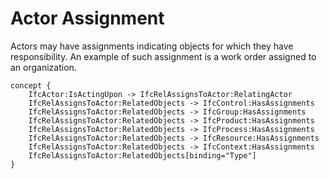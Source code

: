 Actor Assignment
================

Actors may have assignments indicating objects for which they have responsibility. An example of such assignment is a work order assigned to an organization.

```
concept {
    IfcActor:IsActingUpon -> IfcRelAssignsToActor:RelatingActor
    IfcRelAssignsToActor:RelatedObjects -> IfcControl:HasAssignments
    IfcRelAssignsToActor:RelatedObjects -> IfcGroup:HasAssignments
    IfcRelAssignsToActor:RelatedObjects -> IfcProduct:HasAssignments
    IfcRelAssignsToActor:RelatedObjects -> IfcProcess:HasAssignments
    IfcRelAssignsToActor:RelatedObjects -> IfcResource:HasAssignments
    IfcRelAssignsToActor:RelatedObjects -> IfcContext:HasAssignments
    IfcRelAssignsToActor:RelatedObjects[binding="Type"]
}
```
